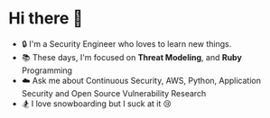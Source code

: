 # Hi there 👋

- :lock: I'm a Security Engineer who loves to learn new things.
- :books: These days, I'm focused on **Threat Modeling**, and **Ruby** Programming
- :cloud: Ask me about Continuous Security, AWS, Python, Application Security and Open Source Vulnerability Research
- :snowboarder: I love snowboarding but I suck at it :cry:
